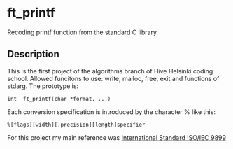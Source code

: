 # ft_printf
Recoding printf function from the standard C library.

## Description
This is the first project of the algorithms branch of Hive Helsinki coding school.
Allowed funcitons to use: write, malloc, free, exit and functions of stdarg.
The prototype is:
```
int  ft_printf(char *format, ...)
```
Each conversion specification is introduced by the character % like this:
```
%[flags][width][.precision][length]specifier
```
For this project my main reference was [International Standard ISO/IEC 9899](https://www.open-std.org/jtc1/sc22/wg14/www/docs/n1570.pdf)


